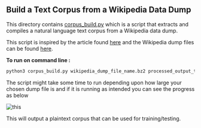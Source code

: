 ## Build a Text Corpus from a Wikipedia Data Dump

This directory contains [corpus_build.py](https://github.com/dipika-d/Text-Processing/blob/master/Corpus_Build/corpus_build.py) which is a script that extracts and compiles a natural language text corpus from a Wikipedia data dump.

This script is inspired by the article found [here](https://www.kdnuggets.com/2017/11/building-wikipedia-text-corpus-nlp.html) and the Wikipedia dump files can be found [here](https://dumps.wikimedia.org/enwiki/latest/).

__To run on command line :__
```python
python3 corpus_build.py wikipedia_dump_file_name.bz2 processed_output_text_file_name.txt
```
The script might take some time to run depending upon how large your chosen dump file is and if it is running as intended 
you can see the progress as below

![this](https://github.com/dipika-d/Text-Processing/blob/master/Corpus_Build/corpus_build_progress.png)


This will output a plaintext corpus that can be used for training/testing. 
